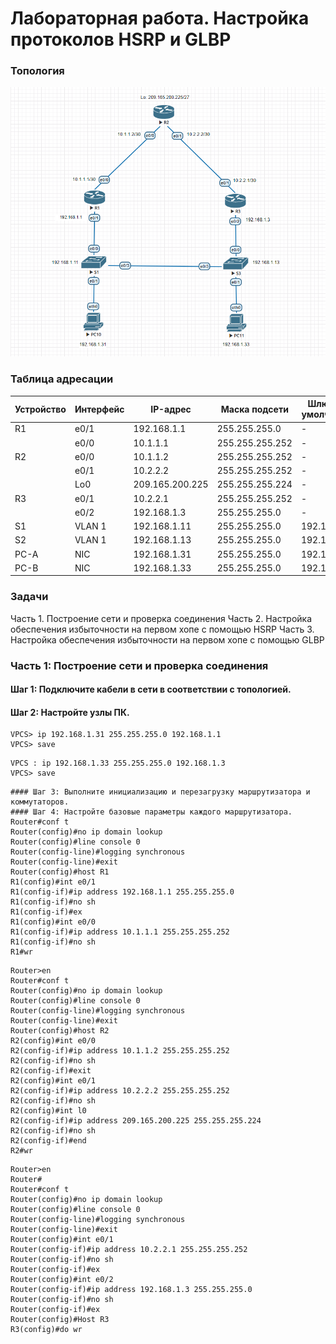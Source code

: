 # Лабораторная работа. Настройка протоколов HSRP и GLBP
### Топология
![](1.png)
### Таблица адресации
|Устройство|Интерфейс|IP-адрес       |Маска подсети   |Шлюз по умолчанию|
|----------|---------|---------------|----------------|-----------------|
| R1			 | e0/1		 |192.168.1.1    |255.255.255.0   |-                |
|          | e0/0    |10.1.1.1       |255.255.255.252 |-                |
| R2       | e0/0    |10.1.1.2       |255.255.255.252 |-                |
|          | e0/1    |10.2.2.2       |255.255.255.252 |-                |
|          | Lo0     |209.165.200.225|255.255.255.224 |-                |
| R3       | e0/1    |10.2.2.1       |255.255.255.252 |-                |
|          | e0/2    |192.168.1.3    |255.255.255.0   |-                |
| S1       | VLAN 1  |192.168.1.11   |255.255.255.0   |192.168.1.1      |
| S2       | VLAN 1  |192.168.1.13   |255.255.255.0   |192.168.1.3      |
| PC-A     | NIC     |192.168.1.31   |255.255.255.0   |192.168.1.1      |
| PC-B     | NIC     |192.168.1.33   |255.255.255.0   |192.168.1.3      |

### Задачи
Часть 1. Построение сети и проверка соединения
Часть 2. Настройка обеспечения избыточности на первом хопе с помощью HSRP
Часть 3. Настройка обеспечения избыточности на первом хопе с помощью GLBP

### Часть 1: Построение сети и проверка соединения
#### Шаг 1: Подключите кабели в сети в соответствии с топологией.
#### Шаг 2: Настройте узлы ПК.
```
VPCS> ip 192.168.1.31 255.255.255.0 192.168.1.1
VPCS> save
```
```
VPCS : ip 192.168.1.33 255.255.255.0 192.168.1.3
VPCS> save
```
```
#### Шаг 3: Выполните инициализацию и перезагрузку маршрутизатора и коммутаторов.
#### Шаг 4: Настройте базовые параметры каждого маршрутизатора.
Router#conf t
Router(config)#no ip domain lookup
Router(config)#line console 0
Router(config-line)#logging synchronous
Router(config-line)#exit
Router(config)#host R1
R1(config)#int e0/1
R1(config-if)#ip address 192.168.1.1 255.255.255.0
R1(config-if)#no sh
R1(config-if)#ex
R1(config)#int e0/0
R1(config-if)#ip address 10.1.1.1 255.255.255.252
R1(config-if)#no sh
R1#wr
```
```
Router>en
Router#conf t
Router(config)#no ip domain lookup
Router(config)#line console 0
Router(config-line)#logging synchronous
Router(config-line)#exit
Router(config)#host R2
R2(config)#int e0/0
R2(config-if)#ip address 10.1.1.2 255.255.255.252
R2(config-if)#no sh
R2(config-if)#exit
R2(config)#int e0/1
R2(config-if)#ip address 10.2.2.2 255.255.255.252
R2(config-if)#no sh
R2(config)#int l0
R2(config-if)#ip address 209.165.200.225 255.255.255.224
R2(config-if)#no sh
R2(config-if)#end
R2#wr
```
```
Router>en
Router#
Router#conf t
Router(config)#no ip domain lookup
Router(config)#line console 0
Router(config-line)#logging synchronous
Router(config-line)#exit
Router(config)#int e0/1
Router(config-if)#ip address 10.2.2.1 255.255.255.252
Router(config-if)#no sh
Router(config-if)#ex
Router(config)#int e0/2
Router(config-if)#ip address 192.168.1.3 255.255.255.0
Router(config-if)#no sh
Router(config-if)#ex
Router(config)#Host R3
R3(config)#do wr
```
